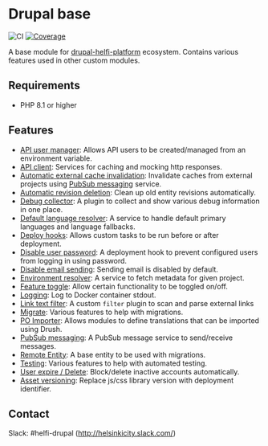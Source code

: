 # Drupal base

![CI](https://github.com/City-of-Helsinki/drupal-module-helfi-api-base/workflows/CI/badge.svg) [![Coverage](https://sonarcloud.io/api/project_badges/measure?project=City-of-Helsinki_drupal-module-helfi-api-base&metric=coverage)](https://sonarcloud.io/summary/new_code?id=City-of-Helsinki_drupal-module-helfi-api-base)

A base module for [drupal-helfi-platform](https://github.com/City-of-Helsinki/drupal-helfi-platform) ecosystem. Contains various features used in other custom modules.

## Requirements

- PHP 8.1 or higher

## Features

- [API user manager](documentation/api-accounts.md): Allows API users to be created/managed from an environment variable.
- [API client](documentation/api-client.md): Services for caching and mocking http responses.
- [Automatic external cache invalidation](documentation/automatic-external-cache-invalidation.md): Invalidate caches from external projects using [PubSub messaging](documentation/pubsub-messaging.md) service.
- [Automatic revision deletion](documentation/revisions.md): Clean up old entity revisions automatically.
- [Debug collector](documentation/debug.md): A plugin to collect and show various debug information in one place.
- [Default language resolver](documentation/default-languages.md): A service to handle default primary languages and language fallbacks.
- [Deploy hooks](documentation/deploy-hooks.md): Allows custom tasks to be run before or after deployment.
- [Disable user password](/documentation/disable-user-password.md): A deployment hook to prevent configured users from logging in using password.
- [Disable email sending](/documentation/disable-email-sending.md): Sending email is disabled by default.
- [Environment resolver](documentation/environment-resolver.md): A service to fetch metadata for given project.
- [Feature toggle](/documentation/feature-toggle.md): Allow certain functionality to be toggled on/off.
- [Logging](documentation/logging.md): Log to Docker container stdout.
- [Link text filter](documentation/link.md): A custom `filter` plugin to scan and parse external links
- [Migrate](documentation/migrate.md): Various features to help with migrations.
- [PO Importer](documentation/po-importer.md): Allows modules to define translations that can be imported using Drush.
- [PubSub messaging](documentation/pubsub-messaging.md): A PubSub message service to send/receive messages.
- [Remote Entity](documentation/remote-entity.md): A base entity to be used with migrations.
- [Testing](documentation/testing.md): Various features to help with automated testing.
- [User expire / Delete](/documentation/user-expire.md): Block/delete inactive accounts automatically.
- [Asset versioning](./documentation/asset-versioning.md): Replace js/css library version with deployment identifier.

## Contact

Slack: #helfi-drupal (http://helsinkicity.slack.com/)
